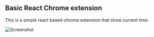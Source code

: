 ## Basic React Chrome extension

This is a simple react based chrome extension that show current time.

 ![Screenshot](/image/ss.png)


